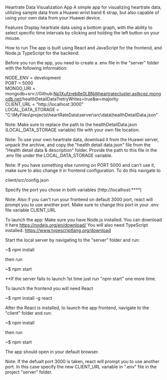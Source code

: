 Heartrate Data Visualization App
A simple app for visualizing heartrate data, utilizing sample data from a Huawei wrist band 6 strap, but also capable of using your own data from your Huawei device.

Features
Display heartrate data using a bottom graph, with the ability to select specific time intervals by clicking and holding the left button on your mouse.

How to run
The app is built using React and JavaScript for the frontend, and Node.js TypeScript for the backend.

Before you run the app, you need to create a .env file in the "server" folder with the following information:

NODE_ENV = development<br>
PORT = 5000<br>
MONGO_URI = mongodb+srv://Github:Np1Xufzreb8e0LBN@heartratecluster.astkcqz.mongodb.net/healthDetailData?retryWrites=true&w=majority<br>
CLIENT_URL = "http://localhost:3000"<br>
LOCAL_DATA_STORAGE = "C:\\MyFiles\\projects\\heartRateData\\server\\src\\data\\healthDetailData.json"<br>

Note: Make sure to replace the path to the healthDetailData.json (LOCAL_DATA_STORAGE variable) file with your own file location.

Note: To use your own heartrate data, download it from the Huawei server, unpack the archive, and copy the "health detail data.json" file from the "Health detail data & description" folder. Provide the path to this file in the .env file under the LOCAL_DATA_STORAGE variable.

Note: If you have something else running on PORT 5000 and can't use it, make sure to also change it in frontend configuration.
To do this navigate to

client/src/config.json

Specify the port you chose in both variables (http://localhost:\*\*\*\*)

Note: Also if you can't run your frontend on default 3000 port, react will prompt you to use another port.
Make sure to change this port in your .env file variable CLIENT_URL

To launch the app:
Make sure you have Node.js installed. You can download it here https://nodejs.org/en/download/
You will also need TypeScript installed. https://www.typescriptlang.org/download

Start the local server by navigating to the "server" folder and run:

~$ npm install

then run

~$ npm start

\*\*If the server fails to launch 1st time just run "npm start" one more time.

To launch the frontend you will need React

~$ npm install -g react

After the React is installed, to launch the app frontend, navigate to the "client" folder and run:

~$ npm install

then run

~$ npm start

The app should open in your default browser.

Note: If the defualt port 3000 is taken, react will prompt you to use another port. In this case specify the new CLIENT_URL variable in ".env" file in the project "server" folder.
